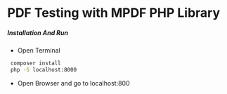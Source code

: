 # PDF Testing with MPDF PHP Library

##### Installation And Run

- Open Terminal

```bash
 composer install
 php -S localhost:8000
```

- Open Browser and go to localhost:800
